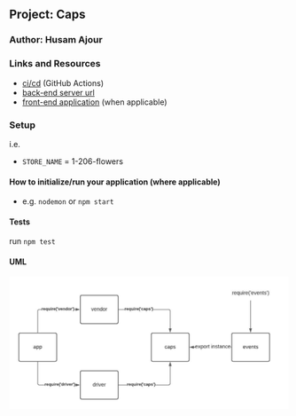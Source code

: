 ## Project: Caps

### Author: Husam Ajour

### Links and Resources

- [ci/cd](https://github.com/HusamAjour/caps) (GitHub Actions)
- [back-end server url](http://localhost:3000/)
- [front-end application]() (when applicable)

### Setup

i.e.

- `STORE_NAME` = 1-206-flowers

#### How to initialize/run your application (where applicable)

- e.g. `nodemon` or `npm start`

#### Tests

run `npm test`

#### UML

![uml](assets/uml.jpeg)
